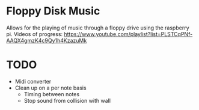 # Floppy Disk Music

Allows for the playing of music through a floppy drive using the raspberry pi.
Videos of progress: https://www.youtube.com/playlist?list=PLSTCqPNf-AAQX4gmzK4c9Qy1h4KzazuMk

# TODO

- Midi converter
- Clean up on a per note basis
  - Timing between notes
  - Stop sound from collision with wall
